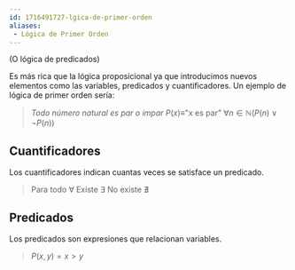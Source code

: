 ```yaml
---
id: 1716491727-lgica-de-primer-orden
aliases:
 - Lógica de Primer Orden
---
```


(O lógica de predicados)

Es más rica que la lógica proposicional ya que introducimos nuevos elementos como las variables, predicados y cuantificadores. Un ejemplo de lógica de primer orden sería:

>*Todo número natural es par o impar*
>$P(x)\equiv$"x es par"
>$\forall n \in \mathbb{N}(P(n)\lor \lnot P(n))$

## Cuantificadores

Los cuantificadores indican cuantas veces se satisface un predicado.

>Para todo $\forall$
>Existe $\exists$
>No existe $\nexists$

## Predicados

Los predicados son expresiones que relacionan variables.

>$P(x,y) = x > y$